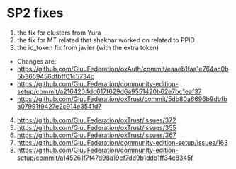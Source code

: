 # SP2 fixes

1. the fix for clusters from Yura
2. the fix for MT related that shekhar worked on related to PPID
3. the id_token fix from javier (with the extra token)
  - Changes are:
  - https://github.com/GluuFederation/oxAuth/commit/eaaeb1faa1e764ac0b5b3659456dfbff01c5734c
  - https://github.com/GluuFederation/community-edition-setup/commit/a2164204dc617f629d6a9551420b62e7bc1eaf37
  - https://github.com/GluuFederation/oxTrust/commit/5db80a6696b9dbfba07991f9427e2c914e3541d7
4. https://github.com/GluuFederation/oxTrust/issues/372
5. https://github.com/GluuFederation/oxTrust/issues/355
6. https://github.com/GluuFederation/oxTrust/issues/367
7. https://github.com/GluuFederation/community-edition-setup/issues/163
8. https://github.com/GluuFederation/community-edition-setup/commit/a145261f7f47d98a19ef7dd9b1ddb1ff34c8345f
